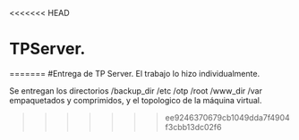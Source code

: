 <<<<<<< HEAD
# TPServer.
=======
#Entrega de TP Server.
El trabajo lo hizo individualmente.

Se entregan los directorios /backup_dir /etc /otp /root /www_dir /var empaquetados y comprimidos, y el topologico de la máquina virtual.
>>>>>>> ee9246370679cb1049dda7f4904f3cbb13dc02f6
